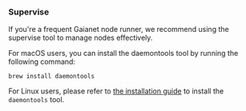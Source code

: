 

### Supervise

If you're a frequent Gaianet node runner, we recommend using the supervise tool to manage nodes effectively.

For macOS users, you can install the daemontools tool by running the following command:

```
brew install daemontools
```

For Linux users, please refer to [the installation guide](https://cr.yp.to/daemontools/install.html) to install the `daemontools` tool.
